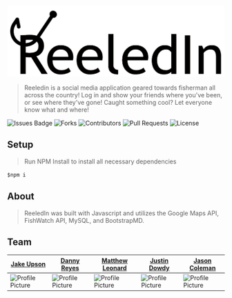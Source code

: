 ![ReeledIn Logo](public/img/reeledin-logo-black.png)

>Reeledin is a social media application geared towards fisherman all across the country!
>Log in and show your friends where you've been, or see where they've gone!
>Caught something cool? Let everyone know what and where!

![Issues Badge](https://img.shields.io/github/issues/skooma1992/ReeledIn)
![Forks](https://img.shields.io/github/forks/skooma1992/ReeledIn)
![Contributors](https://img.shields.io/badge/Contributors-5-orange)
![Pull Requests](https://img.shields.io/badge/Pull%20Requests-0-green)
![License](https://img.shields.io/github/license/skooma1992/ReeledIn)

## Setup
>Run NPM Install to install all necessary dependencies
```javascript
$npm i
```

## About
>ReeledIn was built with Javascript and utilizes the Google Maps API, FishWatch API, MySQL, and BootstrapMD.

## Team

[Jake Upson](https://github.com/skooma1992) | [Danny Reyes](https://github.com/reyesdmusic) | [Matthew Leonard](https://github.com/leonardmk1) | [Justin Dowdy](https://github.com/Jdowdy9k) | [Jason Coleman](https://github.com/JmCole19)
--- | --- | --- | --- | ---
![Profile Picture](https://avatars0.githubusercontent.com/u/59838147?s=200&u=62a23e883a68c5ff7891c356e9d73f035262ead7&v=4) | ![Profile Picture](https://avatars0.githubusercontent.com/u/59745204?s=200&u=8f26c8ba3d03027d8ac409b2f662a97e998a59cc&v=4) | ![Profile Picture](https://avatars2.githubusercontent.com/u/54551013?s=200&u=0579b5e950d5bf5c7ac49e58b3f924dbcd0fa4c5&v=4) | ![Profile Picture](https://avatars3.githubusercontent.com/u/59713877?s=200&u=4f0ec7ac2ab6138bf614cf4695f7dfcd7e0f30d3&v=4) | ![Profile Picture](https://avatars3.githubusercontent.com/u/39313528?s=200&u=b046ec7eefe2d410907a9d7cd0fae76a629183af&v=4)